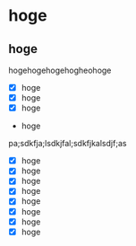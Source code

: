 # hoge
## hoge

hogehogehogehogheohoge

- [x] hoge
- [x] hoge
- [x] hoge
- hoge


pa;sdkfja;lsdkjfal;sdkfjkalsdjf;as

- [x] hoge
- [x] hoge
- [x] hoge
- [x] hoge
- [x] hoge
- [x] hoge
- [x] hoge
- [x] hoge
